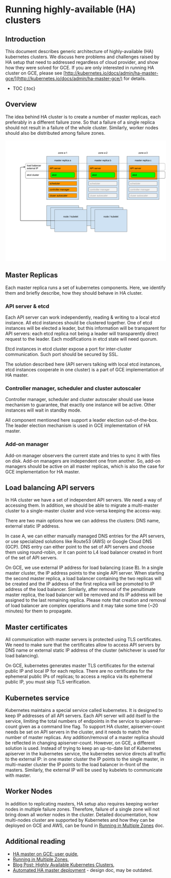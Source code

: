 # Running highly-available (HA) clusters

## Introduction

This document describes generic architecture of highly-available (HA) kubernetes
clusters. We discuss here problems and challenges raised by HA setup that need
to addressed regardless of cloud provider, and show how they were solved for
GCE. If you are only interested in running HA cluster on GCE, please see
[http://kubernetes.io/docs/admin/ha-master-gce/](http://kubernetes.io/docs/admin/ha-master-gce/)
for details.

* TOC
{:toc}

## Overview

The idea behind HA cluster is to create a number of master replicas, each
preferably in a different failure zone. So that a failure of a single replica
should not result in a failure of the whole cluster. Similarly, worker nodes
should also be distributed among failure zones.

![High availability Kubernetes diagram](/images/docs/ha-clusters.svg)

## Master Replicas

Each master replica runs a set of kubernetes components. Here, we identify them
and briefly describe, how they should behave in HA cluster.

### API server & etcd

Each API server can work independently, reading & writing to a local etcd
instance. All etcd instances should be clustered together. One of etcd instances
will be elected a leader, but this information will be transparent for API
servers: each etcd replica not being a leader will transparently direct request
to the leader. Each modifications in etcd state will need quorum.

Etcd instances in etcd cluster expose a port for inter-cluster communication.
Such port should be secured by SSL.

The solution described here (API servers talking with local etcd instances, etcd
instances cooperate in one cluster) is a part of GCE implementation of HA
master.

### Controller manager, scheduler and cluster autoscaler

Controller manager, scheduler and cluster autoscaler should use lease mechanism
to guarantee, that exactly one instance will be active. Other instances will
wait in standby mode.

All component mentioned here support a leader election out-of-the-box. The
leader election mechanism is used in GCE implementation of HA master.

### Add-on manager

Add-on manager observers the current state and tries to sync it with files on
disk. Add-on managers are independent one from another. So, add-on managers should
be active on all master replicas, which is also the case for GCE implementation
for HA master.

## Load balancing API servers

In HA cluster we have a set of independent API servers. We need a way of
accessing them. In addition, we should be able to migrate a multi-master cluster
to a single-master cluster and vice-versa keeping the access-way.

There are two main options how we can address the clusters:
DNS name,
external static IP address.

In case A, we can either manually managed DNS entries for the API servers, or
use specialized solutions like Route53 (AWS) or Google Cloud DNS (GCP). DNS
entry can either point to the set of API servers and choose them using
round-robin, or it can point to L4 load balancer created in front of the set of
API servers.

On GCE, we use external IP address for load balancing (case B). In a single
master cluster, the IP address points to the single API server. When starting
the second master replica, a load balancer containing the two replicas will be
created and the IP address of the first replica will be promoted to IP address
of the load balancer. Similarly, after removal of the penultimate master
replica, the load balancer will be removed and its IP address will be assigned
to the last remaining replica. Please note that creation and removal of load
balancer are complex operations and it may take some time (~20 minutes) for them
to propagate.

## Master certificates

All communication with master servers is protected using TLS certificates. We
need to make sure that the certificates allow to access API servers by DNS name
or external static IP address of the cluster (whichever is used for load
balancing).

On GCE, kubernetes generates master TLS certificates for the external public IP
and local IP for each replica. There are no certificates for the ephemeral
public IPs of replicas; to access a replica via its ephemeral public IP, you
must skip TLS verification.

## Kubernetes service

Kubernetes maintains a special service called kubernetes. It is designed to keep
IP addresses of all API servers. Each API server will add itself to the service,
limiting the total numbers of endpoints in the service to apiserver-count given
as a command line flag.
To support HA cluster, apiserver-count needs be set on API servers in the
cluster, and it needs to match the number of master replicas. Any
addition/removal of a master replica should be reflected in changing
apiserver-count.
However, on GCE, a different solution is used. Instead of trying to keep an
up-to-date list of Kubernetes apiserver in the kubernetes service, the
kubernetes service directs all traffic to the external IP:
in one master cluster the IP points to the single master,
in multi-master cluster the IP points to the load balancer in-front of the
masters.
Similarly, the external IP will be used by kubelets to communicate with master.

## Worker Nodes

In addition to replicating masters, HA setup also requires keeping worker nodes
in multiple failure zones. Therefore, failure of a single zone will not bring
down all worker nodes in the cluster. Detailed documentation, how multi-nodes
cluster are supported by Kubernetes and how they can be deployed on GCE and AWS,
can be found in
[Running in Multiple Zones](http://kubernetes.io/docs/admin/multiple-zones/) doc.

## Additional reading
* [HA master on GCE: user guide](http://kubernetes.io/docs/admin/ha-master-gce/),
* [Running in Multiple Zones](http://kubernetes.io/docs/admin/multiple-zones/),
* [Blog Post: Highly Available Kubernetes Clusters](http://blog.kubernetes.io/2017/02/highly-available-kubernetes-clusters.html),
* [Automated HA master deployment](https://github.com/kubernetes/community/blob/master/contributors/design-proposals/ha_master.md) - design doc, may be outdated.

